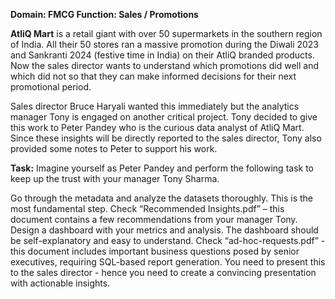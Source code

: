 

**Domain:  FMCG       Function: Sales / Promotions**

**AtliQ Mart** is a retail giant with over 50 supermarkets in the southern region of India. All their 50 stores ran a massive promotion during the Diwali 2023 
and Sankranti 2024 (festive time in India) on their AtliQ branded products. Now the sales director wants to understand which promotions did well and 
which did not so that they can make informed decisions for their next promotional period.  

Sales director Bruce Haryali wanted this immediately but the analytics manager Tony is engaged on another critical project. 
Tony decided to give this work to Peter Pandey who is the curious data analyst of AtliQ Mart. Since these insights will be directly reported to the sales director, 
Tony also provided some notes to Peter to support his work.

**Task:** 
Imagine yourself as Peter Pandey and perform the following task to keep up the trust with your manager Tony Sharma. 

Go through the metadata and analyze the datasets thoroughly. This is the most fundamental step. 
Check “Recommended Insights.pdf” – this document contains a few recommendations from your manager Tony.  
Design a dashboard with your metrics and analysis. The dashboard should be self-explanatory and easy to understand.
Check “ad-hoc-requests.pdf” - this document includes important business questions posed by senior executives, requiring SQL-based report generation.
You need to present this to the sales director - hence you need to create a convincing presentation with actionable insights.
